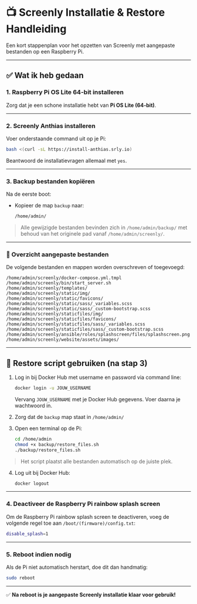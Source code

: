 # 📺 Screenly Installatie & Restore Handleiding

Een kort stappenplan voor het opzetten van Screenly met aangepaste bestanden op een Raspberry Pi.

---

## ✅ Wat ik heb gedaan

### 1. Raspberry Pi OS Lite 64-bit installeren
Zorg dat je een schone installatie hebt van **Pi OS Lite (64-bit)**.

---

### 2. Screenly Anthias installeren
Voer onderstaande command uit op je Pi:

```bash
bash <(curl -sL https://install-anthias.srly.io)
```

Beantwoord de installatievragen allemaal met `yes`.

---

### 3. Backup bestanden kopiëren
Na de eerste boot:

- Kopieer de map `backup` naar:  
  ```bash
  /home/admin/
  ```

> Alle gewijzigde bestanden bevinden zich in `/home/admin/backup/` met behoud van het originele pad vanaf `/home/admin/screenly/`.

---

### 📁 Overzicht aangepaste bestanden

De volgende bestanden en mappen worden overschreven of toegevoegd:

```
/home/admin/screenly/docker-compose.yml.tmpl
/home/admin/screenly/bin/start_server.sh
/home/admin/screenly/templates/
/home/admin/screenly/static/img/
/home/admin/screenly/static/favicons/
/home/admin/screenly/static/sass/_variables.scss
/home/admin/screenly/static/sass/_custom-bootstrap.scss
/home/admin/screenly/staticfiles/img/
/home/admin/screenly/staticfiles/favicons/
/home/admin/screenly/staticfiles/sass/_variables.scss
/home/admin/screenly/staticfiles/sass/_custom-bootstrap.scss
/home/admin/screenly/ansible/roles/splashscreen/files/splashscreen.png
/home/admin/screenly/website/assets/images/
```

---

## 🔄 Restore script gebruiken (na stap 3)

1. Log in bij Docker Hub met username en password via command line:
   ```bash
   docker login -u JOUW_USERNAME
   ```
   Vervang `JOUW_USERNAME` met je Docker Hub gegevens. Voer daarna je wachtwoord in.

2. Zorg dat de `backup` map staat in `/home/admin/`
3. Open een terminal op de Pi:
   ```bash
   cd /home/admin
   chmod +x backup/restore_files.sh
   ./backup/restore_files.sh
   ```

> Het script plaatst alle bestanden automatisch op de juiste plek.

4. Log uit bij Docker Hub:
   ```bash
   docker logout
   ```

---

### 4. Deactiveer de Raspberry Pi rainbow splash screen
Om de Raspberry Pi rainbow splash screen te deactiveren, voeg de volgende regel toe aan `/boot/(firmware)/config.txt`:

```bash
disable_splash=1
```

---


### 5. Reboot indien nodig

Als de Pi niet automatisch herstart, doe dit dan handmatig:

```bash
sudo reboot
```

---

✅ **Na reboot is je aangepaste Screenly installatie klaar voor gebruik!**

